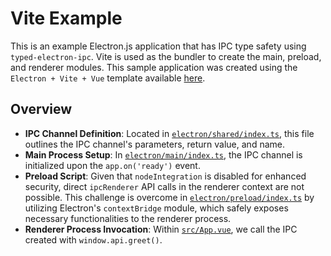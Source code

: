 # Vite Example

This is an example Electron.js application that has IPC type safety using `typed-electron-ipc`. Vite is used as the bundler to create the main, preload, and renderer modules. This sample application was created using the `Electron + Vite + Vue` template available [here](https://github.com/electron-vite/electron-vite-vue).

## Overview

- **IPC Channel Definition**: Located in [`electron/shared/index.ts`](electron/shared/index.ts), this file outlines the IPC channel's parameters, return value, and name.
- **Main Process Setup**: In [`electron/main/index.ts`](electron/main/index.ts), the IPC channel is initialized upon the `app.on('ready')` event.
- **Preload Script**: Given that `nodeIntegration` is disabled for enhanced security, direct `ipcRenderer` API calls in the renderer context are not possible. This challenge is overcome in [`electron/preload/index.ts`](electron/preload/index.ts) by utilizing Electron's `contextBridge` module, which safely exposes necessary functionalities to the renderer process.
- **Renderer Process Invocation**: Within [`src/App.vue`](src/App.vue), we call the IPC created with `window.api.greet()`.
